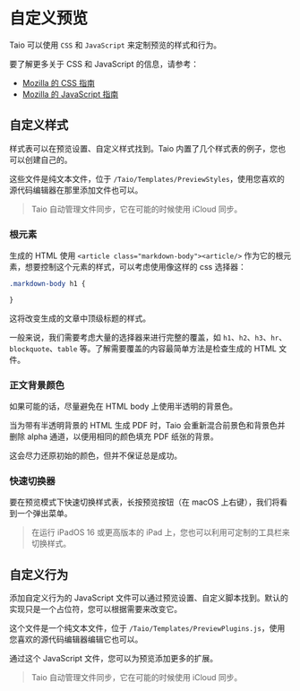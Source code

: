 # 自定义预览

Taio 可以使用 `CSS` 和 `JavaScript` 来定制预览的样式和行为。

要了解更多关于 CSS 和 JavaScript 的信息，请参考：

- [Mozilla 的 CSS 指南](https://developer.mozilla.org/en-US/docs/Web/CSS)
- [Mozilla 的 JavaScript 指南](https://developer.mozilla.org/en-US/docs/Web/JavaScript)

## 自定义样式

样式表可以在预览设置、自定义样式找到。Taio 内置了几个样式表的例子，您也可以创建自己的。

这些文件是纯文本文件，位于 `/Taio/Templates/PreviewStyles`，使用您喜欢的源代码编辑器在那里添加文件也可以。

> Taio 自动管理文件同步，它在可能的时候使用 iCloud 同步。

### 根元素

生成的 HTML 使用 `<article class="markdown-body"><article/>` 作为它的根元素，想要控制这个元素的样式，可以考虑使用像这样的 css 选择器：

```css
.markdown-body h1 {

}
```

这将改变生成的文章中顶级标题的样式。

一般来说，我们需要考虑大量的选择器来进行完整的覆盖，如 `h1`、`h2`、`h3`、`hr`、`blockquote`、`table` 等。了解需要覆盖的内容最简单方法是检查生成的 HTML 文件。

### 正文背景颜色

如果可能的话，尽量避免在 HTML body 上使用半透明的背景色。

当为带有半透明背景的 HTML 生成 PDF 时，Taio 会重新混合前景色和背景色并删除 alpha 通道，以便用相同的颜色填充 PDF 纸张的背景。

这会尽力还原初始的颜色，但并不保证总是成功。

### 快速切换器

要在预览模式下快速切换样式表，长按预览按钮（在 macOS 上右键），我们将看到一个弹出菜单。

> 在运行 iPadOS 16 或更高版本的 iPad 上，您也可以利用可定制的工具栏来切换样式。

## 自定义行为

添加自定义行为的 JavaScript 文件可以通过预览设置、自定义脚本找到。默认的实现只是一个占位符，您可以根据需要来改变它。

这个文件是一个纯文本文件，位于 `/Taio/Templates/PreviewPlugins.js`，使用您喜欢的源代码编辑器编辑它也可以。

通过这个 JavaScript 文件，您可以为预览添加更多的扩展。

> Taio 自动管理文件同步，它在可能的时候使用 iCloud 同步。